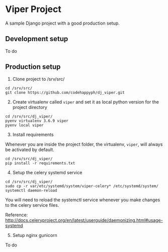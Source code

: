 Viper Project
=============

A sample Django project with a good production setup.


## Development setup

To do


## Production setup

1) Clone project to /srv/src/

```
cd /srv/src/
git clone https://github.com/codehappyph/dj_viper.git
```


2) Create virtualenv called `viper` and set it as local python version
  for the project directory

```
cd /srv/src/dj_viper/
pyenv virtualenv 3.6.9 viper
pyenv local viper
```


3) Install requirements

Whenever you are inside the project folder, the virtualenv, `viper`, will
always be activated by default.

```
cd /srv/src/dj_viper/
pip install -r requirements.txt
```

4) Setup the celery systemd service

```
cd /srv/src/dj_viper/
sudo cp -r var/etc/systemd/system/viper-celery* /etc/systemd/system/
systemctl daemon-reload
```

You will need to reload the systemctl service whenever you make changes to
the celery service files.

Reference: http://docs.celeryproject.org/en/latest/userguide/daemonizing.html#usage-systemd


5) Setup nginx gunicorn

To do

